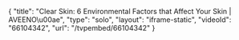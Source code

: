 {
    "title": "Clear Skin: 6 Environmental Factors that Affect Your Skin | AVEENO\u00ae",
    "type": "solo",
    "layout": "iframe-static",
    "videoId": "66104342",
    "url": "\/tvpembed\/66104342"
}
